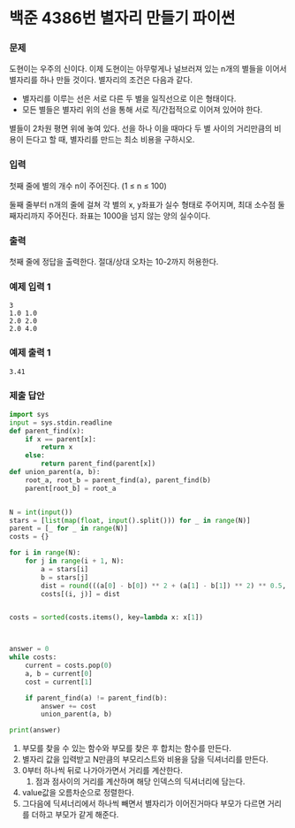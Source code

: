 # 백준 4386번 별자리 만들기 파이썬

### 문제

도현이는 우주의 신이다. 이제 도현이는 아무렇게나 널브러져 있는 n개의 별들을 이어서 별자리를 하나 만들 것이다. 별자리의 조건은 다음과 같다.

- 별자리를 이루는 선은 서로 다른 두 별을 일직선으로 이은 형태이다.
- 모든 별들은 별자리 위의 선을 통해 서로 직/간접적으로 이어져 있어야 한다.

별들이 2차원 평면 위에 놓여 있다. 선을 하나 이을 때마다 두 별 사이의 거리만큼의 비용이 든다고 할 때, 별자리를 만드는 최소 비용을 구하시오.

### 입력

첫째 줄에 별의 개수 n이 주어진다. (1 ≤ n ≤ 100)

둘째 줄부터 n개의 줄에 걸쳐 각 별의 x, y좌표가 실수 형태로 주어지며, 최대 소수점 둘째자리까지 주어진다. 좌표는 1000을 넘지 않는 양의 실수이다.

### 출력

첫째 줄에 정답을 출력한다. 절대/상대 오차는 10-2까지 허용한다.

### 예제 입력 1

```
3
1.0 1.0
2.0 2.0
2.0 4.0
```

### 예제 출력 1

```
3.41
```

### 제출 답안

```python
import sys
input = sys.stdin.readline
def parent_find(x):
    if x == parent[x]:
        return x
    else:
        return parent_find(parent[x])
def union_parent(a, b):
    root_a, root_b = parent_find(a), parent_find(b)
    parent[root_b] = root_a


N = int(input())
stars = [list(map(float, input().split())) for _ in range(N)]
parent = [_ for _ in range(N)]
costs = {}

for i in range(N):
    for j in range(i + 1, N):
        a = stars[i]
        b = stars[j]
        dist = round(((a[0] - b[0]) ** 2 + (a[1] - b[1]) ** 2) ** 0.5, 2)
        costs[(i, j)] = dist


costs = sorted(costs.items(), key=lambda x: x[1])



answer = 0
while costs:
    current = costs.pop(0)
    a, b = current[0]
    cost = current[1]

    if parent_find(a) != parent_find(b):
        answer += cost
        union_parent(a, b)

print(answer)
```

1. 부모를 찾을 수 있는 함수와 부모를 찾은 후 합치는 함수를 만든다.
2. 별자리 값을 입력받고 N만큼의 부모리스트와 비용을 담을 딕셔너리를 만든다.
3. 0부터 하나씩 뒤로 나가아가면서 거리를 계산한다.
   1. 점과 점사이의 거리를 계산하며 해당 인덱스의 딕셔너리에 담는다.
4. value값을 오름차순으로 정렬한다.
5. 그다음에 딕셔너리에서 하나씩 빼면서 별자리가 이어진거마다 부모가 다르면 거리를 더하고 부모가 같게 해준다.